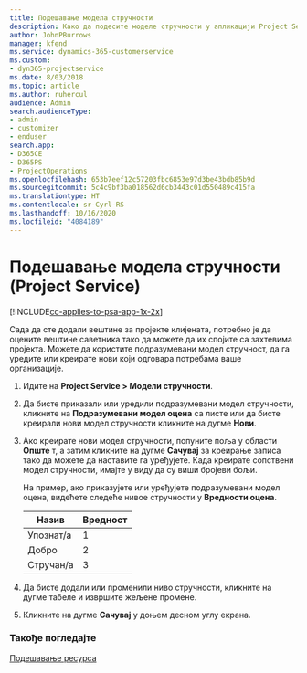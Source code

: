 ```yaml
---
title: Подешавање модела стручности
description: Како да подесите моделе стручности у апликацији Project Service
author: JohnPBurrows
manager: kfend
ms.service: dynamics-365-customerservice
ms.custom:
- dyn365-projectservice
ms.date: 8/03/2018
ms.topic: article
ms.author: ruhercul
audience: Admin
search.audienceType:
- admin
- customizer
- enduser
search.app:
- D365CE
- D365PS
- ProjectOperations
ms.openlocfilehash: 653b7eef12c57203fbc6853e97d3be43bdb85b9d
ms.sourcegitcommit: 5c4c9bf3ba018562d6cb3443c01d550489c415fa
ms.translationtype: HT
ms.contentlocale: sr-Cyrl-RS
ms.lasthandoff: 10/16/2020
ms.locfileid: "4084189"
---
```

# <a name="set-up-proficiency-models-project-service"></a>Подешавање модела стручности (Project Service)

[!INCLUDE[cc-applies-to-psa-app-1x-2x](../includes/cc-applies-to-psa-app-1x-2x.md)]

Сада да сте додали вештине за пројекте клијената, потребно је да оцените вештине саветника тако да можете да их спојите са захтевима пројекта. Можете да користите подразумевани модел стручност, да га уредите или креирате нови који одговара потребама ваше организације.  
  
1.  Идите на **Project Service > Модели стручности**.  
  
2.  Да бисте приказали или уредили подразумевани модел стручности, кликните на **Подразумевани модел оцена** са листе или да бисте креирали нови модел стручности кликните на дугме **Нови**.  
  
3.  Ако креирате нови модел стручности, попуните поља у области **Опште** т, а затим кликните на дугме **Сачувај** за креирање записа тако да можете да наставите га уређујете. Када креирате сопствени модел стручности, имајте у виду да су виши бројеви бољи.  
  
     На пример, ако приказујете или уређујете подразумевани модел оцена, видећете следеће нивое стручности у **Вредности оцена**.  
  
    |Назив|Вредност|  
    |----------|-----------|  
    |Упознат/а|1|  
    |Добро|2|  
    |Стручан/а|3|  
  
4.  Да бисте додали или променили ниво стручности, кликните на дугме табеле и извршите жељене промене.  
  
5.  Кликните на дугме **Сачувај** у доњем десном углу екрана.  
  
### <a name="see-also"></a>Такође погледајте  
 [Подешавање ресурса](../psa/set-up-resources.md)
